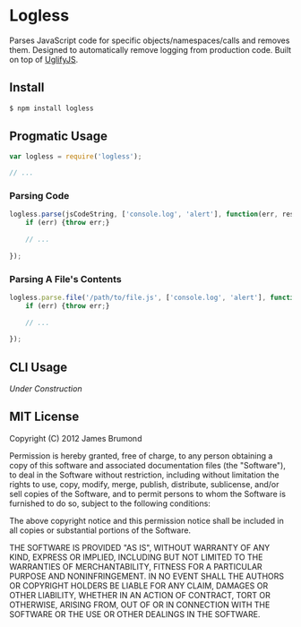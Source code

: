 # Logless

Parses JavaScript code for specific objects/namespaces/calls and removes them. Designed to automatically remove logging from production code. Built on top of [UglifyJS](https://github.com/mishoo/UglifyJS).

## Install

```bash
$ npm install logless
```

## Progmatic Usage

```javascript
var logless = require('logless');

// ...
```

### Parsing Code

```javascript
logless.parse(jsCodeString, ['console.log', 'alert'], function(err, result) {
	if (err) {throw err;}
	
	// ...
	
});
```

### Parsing A File's Contents

```javascript
logless.parse.file('/path/to/file.js', ['console.log', 'alert'], function(err, result) {
	if (err) {throw err;}
	
	// ...
	
});
```

## CLI Usage

_Under Construction_

## MIT License

Copyright (C) 2012 James Brumond

Permission is hereby granted, free of charge, to any person obtaining a copy of this software and associated documentation files (the "Software"), to deal in the Software without restriction, including without limitation the rights to use, copy, modify, merge, publish, distribute, sublicense, and/or sell copies of the Software, and to permit persons to whom the Software is furnished to do so, subject to the following conditions:

The above copyright notice and this permission notice shall be included in all copies or substantial portions of the Software.

THE SOFTWARE IS PROVIDED "AS IS", WITHOUT WARRANTY OF ANY KIND, EXPRESS OR IMPLIED, INCLUDING BUT NOT LIMITED TO THE WARRANTIES OF MERCHANTABILITY, FITNESS FOR A PARTICULAR PURPOSE AND NONINFRINGEMENT. IN NO EVENT SHALL THE AUTHORS OR COPYRIGHT HOLDERS BE LIABLE FOR ANY CLAIM, DAMAGES OR OTHER LIABILITY, WHETHER IN AN ACTION OF CONTRACT, TORT OR OTHERWISE, ARISING FROM, OUT OF OR IN CONNECTION WITH THE SOFTWARE OR THE USE OR OTHER DEALINGS IN THE SOFTWARE.

